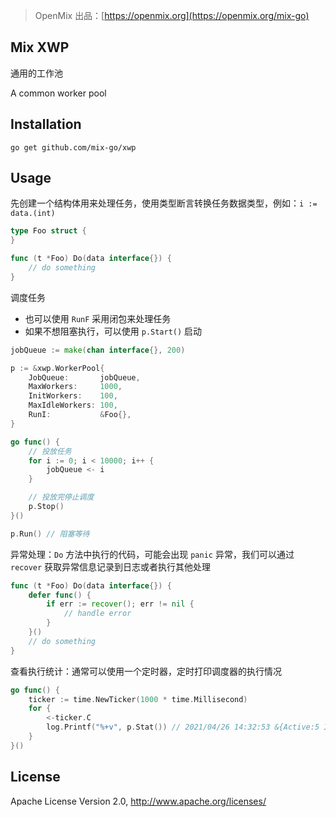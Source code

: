 > OpenMix 出品：[https://openmix.org](https://openmix.org/mix-go)

## Mix XWP

通用的工作池

A common worker pool

## Installation

```
go get github.com/mix-go/xwp
```

## Usage

先创建一个结构体用来处理任务，使用类型断言转换任务数据类型，例如：`i := data.(int)` 

~~~go
type Foo struct {
}

func (t *Foo) Do(data interface{}) {
    // do something
}
~~~

调度任务

- 也可以使用 `RunF` 采用闭包来处理任务
- 如果不想阻塞执行，可以使用 `p.Start()` 启动

~~~go
jobQueue := make(chan interface{}, 200)

p := &xwp.WorkerPool{
    JobQueue:       jobQueue,
    MaxWorkers:     1000,
    InitWorkers:    100,
    MaxIdleWorkers: 100,
    RunI:           &Foo{},
}

go func() {
    // 投放任务
    for i := 0; i < 10000; i++ {
        jobQueue <- i
    }

    // 投放完停止调度
    p.Stop()
}()

p.Run() // 阻塞等待
~~~

异常处理：`Do` 方法中执行的代码，可能会出现 `panic` 异常，我们可以通过 `recover` 获取异常信息记录到日志或者执行其他处理

~~~go
func (t *Foo) Do(data interface{}) {
    defer func() {
        if err := recover(); err != nil {
            // handle error
        }
    }()
    // do something
}
~~~

查看执行统计：通常可以使用一个定时器，定时打印调度器的执行情况

```go
go func() {
    ticker := time.NewTicker(1000 * time.Millisecond)
    for {
        <-ticker.C
        log.Printf("%+v", p.Stat()) // 2021/04/26 14:32:53 &{Active:5 Idle:95 Total:100}
    }
}()
```

## License

Apache License Version 2.0, http://www.apache.org/licenses/
